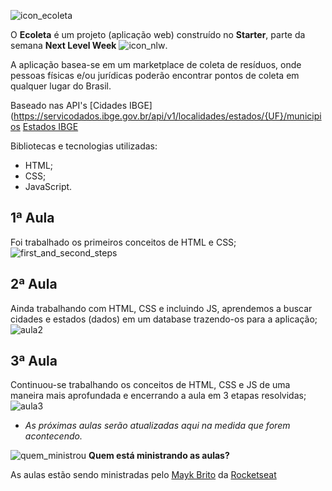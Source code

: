 ![icon_ecoleta](https://user-images.githubusercontent.com/62728109/83677850-2cf1e200-a5b3-11ea-8d04-f91369115c62.png)

O **Ecoleta** é um projeto (aplicação web) construído no **Starter**, parte da semana **Next Level Week** ![icon_nlw](https://user-images.githubusercontent.com/62728109/83677578-c076e300-a5b2-11ea-825c-bc31c88da1d2.png).

A aplicação basea-se em um marketplace de coleta de resíduos, onde pessoas físicas e/ou jurídicas poderão encontrar pontos de coleta em qualquer lugar do Brasil.

Baseado nas API's [Cidades IBGE](https://servicodados.ibge.gov.br/api/v1/localidades/estados/{UF}/municipios
[Estados IBGE](https://servicodados.ibge.gov.br/api/v1/localidades/estados)

Bibliotecas e tecnologias utilizadas:
- HTML;
- CSS;
- JavaScript.

## **1ª Aula**

Foi trabalhado os primeiros conceitos de HTML e CSS;
![first_and_second_steps](https://user-images.githubusercontent.com/62728109/83678452-2748cc00-a5b4-11ea-8c3b-7b11d47aaa07.jpg)

## **2ª Aula**

Ainda trabalhando com HTML, CSS e incluindo JS, aprendemos a buscar cidades e estados (dados) em um database trazendo-os para a aplicação;
![aula2](https://user-images.githubusercontent.com/62728109/83678917-e43b2880-a5b4-11ea-84aa-b57b5bc7a2d7.png)

## **3ª Aula**

Continuou-se trabalhando os conceitos de HTML, CSS e JS de uma maneira mais aprofundada e encerrando a aula em 3 etapas resolvidas;
![aula3](https://user-images.githubusercontent.com/62728109/83678626-6d9e2b00-a5b4-11ea-8ad4-03c955dcad5a.jpg)

* *As próximas aulas serão atualizadas aqui na medida que forem acontecendo.* 

![quem_ministrou](https://user-images.githubusercontent.com/62728109/83679095-35e3b300-a5b5-11ea-940f-dc15b1e3e9bc.png)
 **Quem está ministrando as aulas?**

As aulas estão sendo ministradas pelo [Mayk Brito](https://github.com/maykbrito) da [Rocketseat](https://rocketseat.com.br/)
